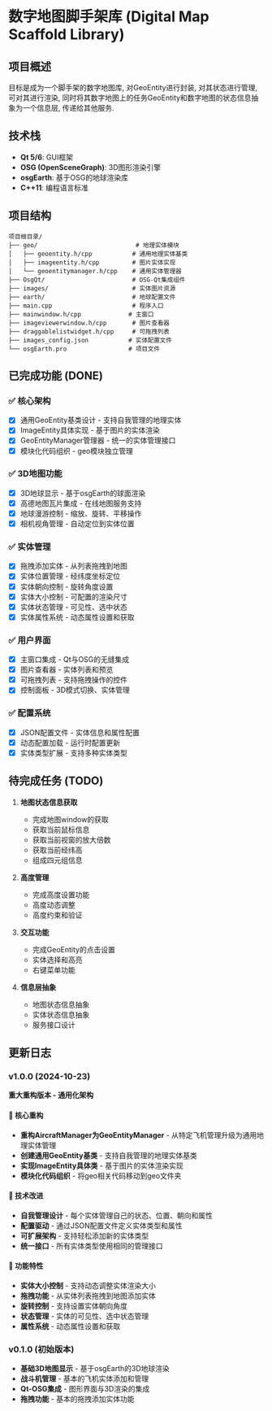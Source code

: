 # 数字地图脚手架库 (Digital Map Scaffold Library)

## 项目概述

目标是成为一个脚手架的数字地图库, 对GeoEntity进行封装, 对其状态进行管理, 可对其进行渲染, 同时将其数字地图上的任务GeoEntity和数字地图的状态信息抽象为一个信息层, 传递给其他服务.

## 技术栈

- **Qt 5/6**: GUI框架
- **OSG (OpenSceneGraph)**: 3D图形渲染引擎
- **osgEarth**: 基于OSG的地球渲染库
- **C++11**: 编程语言标准

## 项目结构

```
项目根目录/
├── geo/                           # 地理实体模块
│   ├── geoentity.h/cpp           # 通用地理实体基类
│   ├── imageentity.h/cpp         # 图片实体实现
│   └── geoentitymanager.h/cpp    # 通用实体管理器
├── OsgQt/                        # OSG-Qt集成组件
├── images/                       # 实体图片资源
├── earth/                        # 地球配置文件
├── main.cpp                      # 程序入口
├── mainwindow.h/cpp             # 主窗口
├── imageviewerwindow.h/cpp       # 图片查看器
├── draggablelistwidget.h/cpp     # 可拖拽列表
├── images_config.json           # 实体配置文件
└── osgEarth.pro                 # 项目文件
```

## 已完成功能 (DONE)

### ✅ 核心架构
- [x] 通用GeoEntity基类设计 - 支持自我管理的地理实体
- [x] ImageEntity具体实现 - 基于图片的实体渲染
- [x] GeoEntityManager管理器 - 统一的实体管理接口
- [x] 模块化代码组织 - geo模块独立管理

### ✅ 3D地图功能
- [x] 3D地球显示 - 基于osgEarth的球面渲染
- [x] 高德地图瓦片集成 - 在线地图服务支持
- [x] 地球漫游控制 - 缩放、旋转、平移操作
- [x] 相机视角管理 - 自动定位到实体位置

### ✅ 实体管理
- [x] 拖拽添加实体 - 从列表拖拽到地图
- [x] 实体位置管理 - 经纬度坐标定位
- [x] 实体朝向控制 - 旋转角度设置
- [x] 实体大小控制 - 可配置的渲染尺寸
- [x] 实体状态管理 - 可见性、选中状态
- [x] 实体属性系统 - 动态属性设置和获取

### ✅ 用户界面
- [x] 主窗口集成 - Qt与OSG的无缝集成
- [x] 图片查看器 - 实体列表和预览
- [x] 可拖拽列表 - 支持拖拽操作的控件
- [x] 控制面板 - 3D模式切换、实体管理

### ✅ 配置系统
- [x] JSON配置文件 - 实体信息和属性配置
- [x] 动态配置加载 - 运行时配置更新
- [x] 实体类型扩展 - 支持多种实体类型

## 待完成任务 (TODO)

1. **地图状态信息获取**
   - 完成地图window的获取
   - 获取当前鼠标信息
   - 获取当前视窗的放大倍数
   - 获取当前经纬高
   - 组成四元组信息

2. **高度管理**
   - 完成高度设置功能
   - 高度动态调整
   - 高度约束和验证

3. **交互功能**
   - 完成GeoEntity的点击设置
   - 实体选择和高亮
   - 右键菜单功能

4. **信息层抽象**
   - 地图状态信息抽象
   - 实体状态信息抽象
   - 服务接口设计

## 更新日志

### v1.0.0 (2024-10-23)
**重大重构版本 - 通用化架构**

#### 🎯 核心重构
- **重构AircraftManager为GeoEntityManager** - 从特定飞机管理升级为通用地理实体管理
- **创建通用GeoEntity基类** - 支持自我管理的地理实体基类
- **实现ImageEntity具体类** - 基于图片的实体渲染实现
- **模块化代码组织** - 将geo相关代码移动到geo文件夹

#### 🔧 技术改进
- **自我管理设计** - 每个实体管理自己的状态、位置、朝向和属性
- **配置驱动** - 通过JSON配置文件定义实体类型和属性
- **可扩展架构** - 支持轻松添加新的实体类型
- **统一接口** - 所有实体类型使用相同的管理接口
 

#### 🎨 功能特性
- **实体大小控制** - 支持动态调整实体渲染大小
- **拖拽功能** - 从实体列表拖拽到地图添加实体
- **旋转控制** - 支持设置实体朝向角度
- **状态管理** - 实体的可见性、选中状态管理
- **属性系统** - 动态属性设置和获取

### v0.1.0 (初始版本)
- **基础3D地图显示** - 基于osgEarth的3D地球渲染
- **战斗机管理** - 基本的飞机实体添加和管理
- **Qt-OSG集成** - 图形界面与3D渲染的集成
- **拖拽功能** - 基本的拖拽添加实体功能